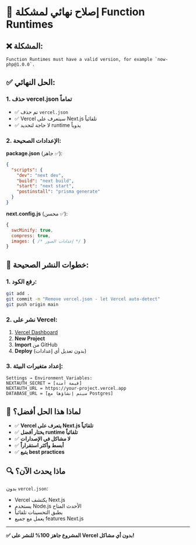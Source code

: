 # 🔧 إصلاح نهائي لمشكلة Function Runtimes

## ❌ المشكلة:
```
Function Runtimes must have a valid version, for example `now-php@1.0.0`.
```

## ✅ الحل النهائي:

### 1. **حذف vercel.json تماماً**
- ✅ تم حذف `vercel.json` 
- ✅ Vercel سيتعرف على Next.js تلقائياً
- ✅ لا حاجة لتحديد runtime يدوياً

### 2. **الإعدادات الصحيحة:**

**package.json** (جاهز ✅):
```json
{
  "scripts": {
    "dev": "next dev",
    "build": "next build",
    "start": "next start",
    "postinstall": "prisma generate"
  }
}
```

**next.config.js** (محسن ✅):
```js
{
  swcMinify: true,
  compress: true,
  images: { /* إعدادات الصور */ }
}
```

## 🚀 خطوات النشر الصحيحة:

### 1. رفع الكود:
```bash
git add .
git commit -m "Remove vercel.json - let Vercel auto-detect"
git push origin main
```

### 2. نشر على Vercel:
1. [Vercel Dashboard](https://vercel.com/dashboard)
2. **New Project**
3. **Import** من GitHub
4. **Deploy** (بدون تعديل أي إعدادات)

### 3. إعداد متغيرات البيئة:
```
Settings → Environment Variables:
NEXTAUTH_SECRET = [قيمة آمنة]
NEXTAUTH_URL = https://your-project.vercel.app
DATABASE_URL = [سيتم إنشاؤها مع Postgres]
```

## 🎯 لماذا هذا الحل أفضل؟

- ✅ **Vercel يتعرف على Next.js تلقائياً**
- ✅ **يختار أفضل runtime تلقائياً**
- ✅ **لا مشاكل في الإصدارات**
- ✅ **أبسط وأكثر استقراراً**
- ✅ **يتبع best practices**

## 🔍 ماذا يحدث الآن؟

بدون `vercel.json`:
- Vercel يكتشف Next.js
- يستخدم Node.js الأحدث المتاح
- يطبق التحسينات تلقائياً
- يعمل مع جميع features Next.js

---

**✅ المشروع جاهز 100% للنشر على Vercel بدون أي مشاكل!**